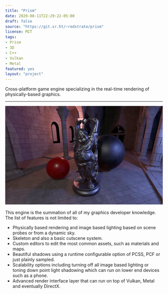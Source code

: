```yaml
---
title: "Prism"
date: 2020-08-11T22:29:22-05:00
draft: false
source: "https://git.sr.ht/~redstrate/prism"
license: MIT
tags:
- Prism
- 3D
- C++
- Vulkan
- Metal
featured: yes
layout: "project"
---
```


Cross-platform game engine specializing in the real-time rendering of physically-based graphics.

<!--more-->
---

![PCSS in action](pcss.webp)

This engine is the summation of all of my graphics developer knowledge. The list of features is not limited to:

* Physically based rendering and image based lighting based on scene probes or from a dynamic sky.
* Skeleton and also a basic cutscene system.
* Custom editors to edit the most common assets, such as materials and maps.
* Beautiful shadows using a runtime configurable option of PCSS, PCF or just plainly sampled.
* Scalability options including turning off all image based lighting or toning down point light shadowing which can run on lower end devices such as a phone.
* Advanced render interface layer that can run on top of Vulkan, Metal and eventually DirectX.
